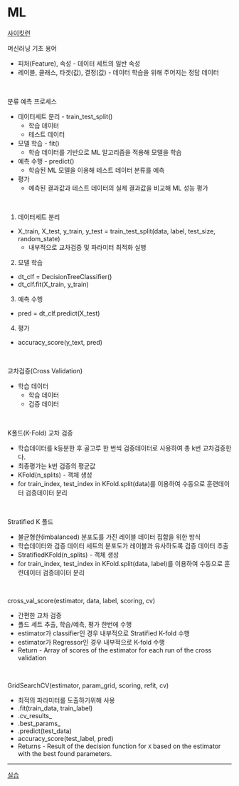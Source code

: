 # ML

[사이킷런](https://scikit-learn.org/stable/)

머신러닝 기초 용어
- 피처(Feature), 속성 - 데이터 세트의 일반 속성
- 레이블, 클래스, 타겟(값), 결정(값) - 데이터 학습을 위해 주어지는 정답 데이터

<br>

분류 예측 프로세스
- 데이터세트 분리 - train_test_split()
    - 학습 데이터
    - 테스트 데이터
- 모델 학습 - fit()
    - 학습 데이터를 기반으로 ML 알고리즘을 적용해 모델을 학습
- 예측 수행 - predict()
    - 학습된 ML 모델을 이용해 테스트 데이터 분류를 예측
- 평가
    - 예측된 결과값과 테스트 데이터의 실제 결과값을 비교해 ML 성능 평가

<br>

1. 데이터세트 분리
- X_train, X_test, y_train, y_test = train_test_split(data, label, test_size, random_state)
    - 내부적으로 교차검증 및 파라미터 최적화 실행
2. 모델 학습
- dt_clf = DecisionTreeClassifier()
- dt_clf.fit(X_train, y_train)
3. 예측 수행
- pred = dt_clf.predict(X_test)
4. 평가
- accuracy_score(y_text, pred)

<br>

교차검증(Cross Validation)
- 학습 데이터
    - 학습 데이터
    - 검증 데이터

<br>

K폴드(K-Fold) 교차 검증
- 학습데이터를 k등분한 후 골고루 한 번씩 검증데이터로 사용하여 총 k번 교차검증한다.
- 최종평가는 k번 검증의 평균값
- KFold(n_splits) - 객체 생성
- for train_index, test_index in KFold.split(data)를 이용하여 수동으로 훈련데이터 검증데이터 분리

<br>

Stratified K 폴드
- 불균형한(imbalanced) 분포도를 가진 레이블 데이터 집합을 위한 방식
- 학습데이터와 검증 데이터 세트의 분포도가 레이블과 유사하도록 검증 데이터 추출
- StratifiedKFold(n_splits) - 객체 생성
- for train_index, test_index in KFold.split(data, label)를 이용하여 수동으로 훈련데이터 검증데이터 분리

<br>

cross_val_score(estimator, data, label, scoring, cv)
- 간편한 교차 검증
- 폴드 세트 추출, 학습/예측, 평가 한번에 수행
- estimator가 classifier인 경우 내부적으로 Stratified K-fold 수행
- estimator가 Regressor인 경우 내부적으로 K-fold 수행
- Return - Array of scores of the estimator for each run of the cross validation

<br>

GridSearchCV(estimator, param_grid, scoring, refit, cv)
- 최적의 파라미터를 도출하기위해 사용
- .fit(train_data, train_label)
- .cv_results_
- .best_params_
- .predict(test_data)
- accuracy_score(test_label, pred)
- Returns - Result of the decision function for `X` based on the estimator with the best found parameters.

---

[실습](http://localhost:8888/tree/ML_0717)